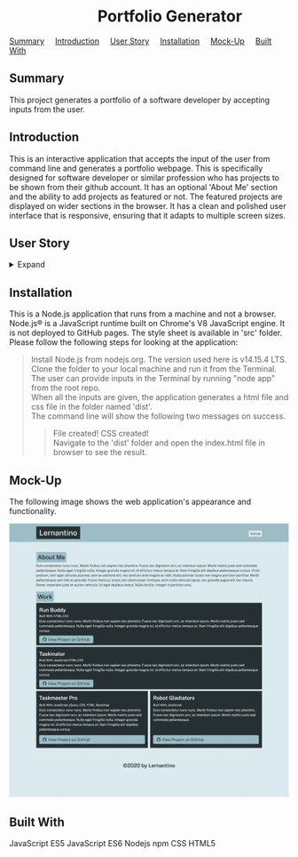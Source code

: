 # &nbsp; &nbsp; &nbsp; &nbsp; &nbsp; &nbsp; &nbsp; &nbsp; &nbsp; &nbsp; &nbsp; &nbsp; Portfolio Generator

[Summary](#Summary) &nbsp; &nbsp; [Introduction](#Introduction) &nbsp; &nbsp; [User Story](#User-Story) &nbsp; &nbsp; [Installation](#Installation) &nbsp; &nbsp; [Mock-Up](#Mock-up) &nbsp; &nbsp; [Built With](#Built-With)


## Summary 

This project generates a portfolio of a software developer by accepting inputs from the user.

## Introduction 

This is an interactive application that accepts the input of the user from command line and generates a portfolio webpage. This is specifically designed for software developer or similar profession who has projects to be shown from their github account. It has an optional 'About Me' section and the ability to add projects as featured or not. The featured projects are displayed on wider sections in the browser. It has a clean and polished user interface that is responsive, ensuring that it adapts to multiple screen sizes. 

## User Story 
<details>
<summary>Expand</summary>  

    AS A user
    I WANT to generate portfolio by accepting my inputs
    SO THAT I can see my custom-made portfolio in the browser
</details>

## Installation 

This is a Node.js application that runs from a machine and not a browser. Node.js® is a JavaScript runtime built on Chrome's V8 JavaScript engine. It is not deployed to GitHub pages. The style sheet is available in 'src' folder. Please follow the following steps for looking at the application:  

>   Install Node.js from nodejs.org. The version used here is v14.15.4 LTS.
>   Clone the folder to your local machine and run it from the Terminal.  
>   The user can provide inputs in the Terminal by running "node app" from the root repo.  
>   When all the inputs are given, the application generates a html file and css file in the folder named 'dist'.  
>   The command line will show the following two messages on success.  
>   >   File created!
>   >   CSS created!   
>   Navigate to the 'dist' folder and open the index.html file in browser to see the result.

## Mock-Up

The following image shows the web application's appearance and functionality.

![Mock-up image](/images/mock-up.jpg "Mock-up image")

## Built With

JavaScript ES5
JavaScript ES6
Nodejs
npm
CSS
HTML5